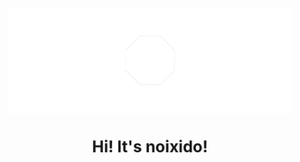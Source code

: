 ![ini adalah banner dari profilenya noixido!](https://github.com/noixido/noixido/blob/main/banner.png)
<br>
<h1 align="center">Hi! It's noixido!</h1>
